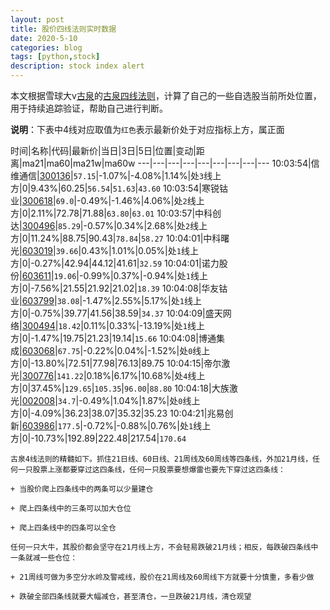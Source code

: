 ```yaml
---
layout: post
title: 股价四线法则实时数据
date: 2020-5-10
categories: blog
tags: [python,stock]
description: stock index alert
---
```



本文根据雪球大v[古泉](https://xueqiu.com/u/7148646888)的[古泉四线法则](https://xueqiu.com/7148646888/130498192)，计算了自己的一些自选股当前所处位置，用于持续追踪验证，帮助自己进行判断。

**说明**：下表中4线对应取值为`红色`表示最新价处于对应指标上方，属正面

时间|名称|代码|最新价|当日|3日|5日|位置|变动|距离|ma21|ma60|ma21w|ma60w
---|---|---|---|---|---|---|---|---
10:03:54|信维通信|[300136](https://xueqiu.com/S/SZ300136)|`57.15`|-1.07%|-4.08%|1.14%|处`3`线上方|0|9.43%|60.25|`56.54`|`51.63`|`43.60`
10:03:54|寒锐钴业|[300618](https://xueqiu.com/S/SZ300618)|`69.0`|-0.49%|-1.46%|4.06%|处`2`线上方|0|2.11%|72.78|71.88|`63.80`|`63.01`
10:03:57|中科创达|[300496](https://xueqiu.com/S/SZ300496)|`85.29`|-0.57%|0.34%|2.68%|处`2`线上方|0|11.24%|88.75|90.43|`78.84`|`58.27`
10:04:01|中科曙光|[603019](https://xueqiu.com/S/SH603019)|`39.66`|0.43%|1.01%|0.05%|处`1`线上方|0|-0.27%|42.94|44.12|41.61|`32.59`
10:04:01|诺力股份|[603611](https://xueqiu.com/S/SH603611)|`19.06`|-0.99%|0.37%|-0.94%|处`1`线上方|0|-7.56%|21.55|21.92|21.02|`18.39`
10:04:08|华友钴业|[603799](https://xueqiu.com/S/SH603799)|`38.08`|-1.47%|2.55%|5.17%|处`1`线上方|0|-0.75%|39.77|41.56|38.59|`34.37`
10:04:09|盛天网络|[300494](https://xueqiu.com/S/SZ300494)|`18.42`|0.11%|0.33%|-13.19%|处`1`线上方|0|-1.47%|19.75|21.23|19.14|`15.66`
10:04:08|博通集成|[603068](https://xueqiu.com/S/SH603068)|`67.75`|-0.22%|0.04%|-1.52%|处`0`线上方|0|-13.80%|72.51|77.98|76.13|89.75
10:04:15|帝尔激光|[300776](https://xueqiu.com/S/SZ300776)|`141.22`|0.18%|6.17%|10.68%|处`4`线上方|0|37.45%|`129.65`|`105.35`|`96.00`|`88.80`
10:04:18|大族激光|[002008](https://xueqiu.com/S/SZ002008)|`34.7`|-0.49%|1.04%|1.87%|处`0`线上方|0|-4.09%|36.23|38.07|35.32|35.23
10:04:21|兆易创新|[603986](https://xueqiu.com/S/SH603986)|`177.5`|-0.72%|-0.88%|0.76%|处`1`线上方|0|-10.73%|192.89|222.48|217.54|`170.64`

```
古泉4线法则的精髓如下。抓住21日线、60日线、21周线及60周线等四条线，外加21月线，任何一只股票上涨都要穿过这四条线，任何一只股票要想爆雷也要先下穿过这四条线：

+ 当股价爬上四条线中的两条可以少量建仓

+ 爬上四条线中的三条可以加大仓位

+ 爬上四条线中的四条可以全仓

任何一只大牛，其股价都会坚守在21月线上方，不会轻易跌破21月线；相反，每跌破四条线中一条就减一些仓位：

+ 21周线可做为多空分水岭及警戒线，股价在21周线及60周线下方就要十分慎重，多看少做

+ 跌破全部四条线就要大幅减仓，甚至清仓，一旦跌破21月线，清仓观望
```